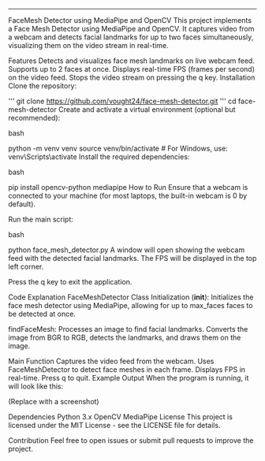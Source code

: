 -----------------------------------------------------------------------------------------------------
FaceMesh Detector using MediaPipe and OpenCV
This project implements a Face Mesh Detector using MediaPipe and OpenCV. It captures video from a webcam and detects facial landmarks for up to two faces simultaneously, visualizing them on the video stream in real-time.

Features
Detects and visualizes face mesh landmarks on live webcam feed.
Supports up to 2 faces at once.
Displays real-time FPS (frames per second) on the video feed.
Stops the video stream on pressing the q key.
Installation
Clone the repository:


'''
git clone https://github.com/vought24/face-mesh-detector.git
'''
cd face-mesh-detector
Create and activate a virtual environment (optional but recommended):

bash

python -m venv venv
source venv/bin/activate  # For Windows, use: venv\Scripts\activate
Install the required dependencies:

bash

pip install opencv-python mediapipe
How to Run
Ensure that a webcam is connected to your machine (for most laptops, the built-in webcam is 0 by default).

Run the main script:

bash

python face_mesh_detector.py
A window will open showing the webcam feed with the detected facial landmarks. The FPS will be displayed in the top left corner.

Press the q key to exit the application.

Code Explanation
FaceMeshDetector Class
Initialization (__init__): Initializes the face mesh detector using MediaPipe, allowing for up to max_faces faces to be detected at once.

findFaceMesh: Processes an image to find facial landmarks. Converts the image from BGR to RGB, detects the landmarks, and draws them on the image.

Main Function
Captures the video feed from the webcam.
Uses FaceMeshDetector to detect face meshes in each frame.
Displays FPS in real-time.
Press q to quit.
Example Output
When the program is running, it will look like this:

(Replace with a screenshot)

Dependencies
Python 3.x
OpenCV
MediaPipe
License
This project is licensed under the MIT License - see the LICENSE file for details.

Contribution
Feel free to open issues or submit pull requests to improve the project.
